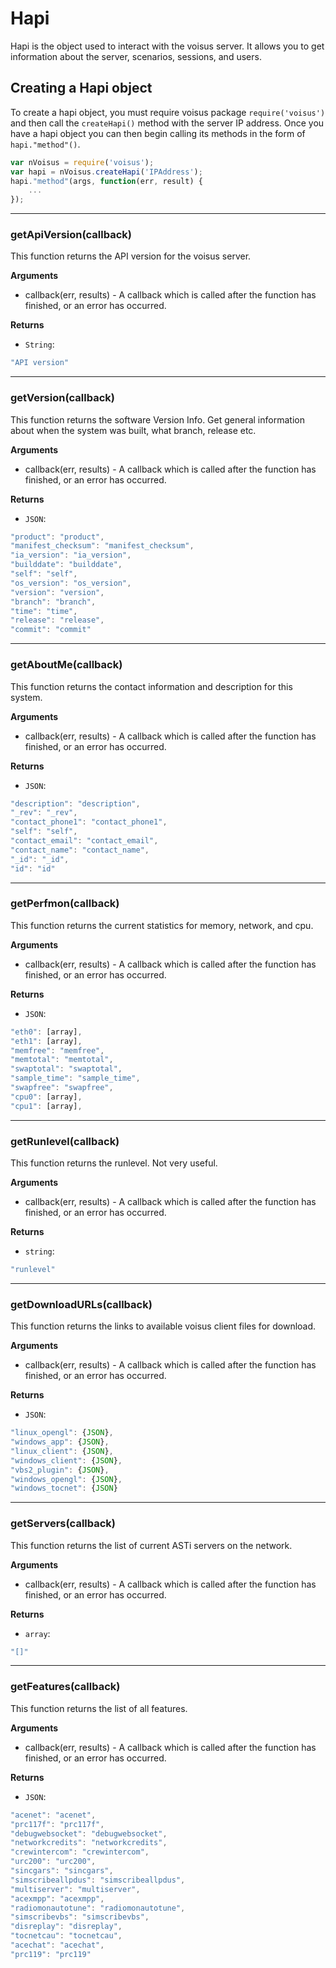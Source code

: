 # Hapi

Hapi is the object used to interact with the voisus server. It allows you to get information about the server, scenarios, sessions, and users.

## Creating a Hapi object

To create a hapi object, you must require voisus package `require('voisus')` and then call the `createHapi()` method with the server IP address. Once you have a hapi object you can then begin calling its methods in the form of `hapi."method"()`. 

```javascript
var nVoisus = require('voisus');
var hapi = nVoisus.createHapi('IPAddress');
hapi."method"(args, function(err, result) {
	...
});
```

---------------------------------------

### getApiVersion(callback)

This function returns the API version for the voisus server.

__Arguments__

* callback(err, results) - A callback which is called after the function has finished, or an error has occurred.

__Returns__

* `String`: 

```javascript
"API version"
```

---------------------------------------

### getVersion(callback)

This function returns the software Version Info. Get general information about when the system was built, what branch, release etc.

__Arguments__

* callback(err, results) - A callback which is called after the function has finished, or an error has occurred.

__Returns__

* `JSON`: 

```javascript
"product": "product", 
"manifest_checksum": "manifest_checksum", 
"ia_version": "ia_version", 
"builddate": "builddate", 
"self": "self", 
"os_version": "os_version", 
"version": "version", 
"branch": "branch", 
"time": "time", 
"release": "release", 
"commit": "commit"
```

---------------------------------------

### getAboutMe(callback)

This function returns the contact information and description for this system.

__Arguments__

* callback(err, results) - A callback which is called after the function has finished, or an error has occurred.

__Returns__

* `JSON`: 

```javascript
"description": "description", 
"_rev": "_rev", 
"contact_phone1": "contact_phone1", 
"self": "self", 
"contact_email": "contact_email", 
"contact_name": "contact_name", 
"_id": "_id", 
"id": "id"
```

---------------------------------------

### getPerfmon(callback)

This function returns the current statistics for memory, network, and cpu.

__Arguments__

* callback(err, results) - A callback which is called after the function has finished, or an error has occurred.

__Returns__

* `JSON`: 

```javascript
"eth0": [array],
"eth1": [array],
"memfree": "memfree",
"memtotal": "memtotal",
"swaptotal": "swaptotal",
"sample_time": "sample_time",
"swapfree": "swapfree",
"cpu0": [array],
"cpu1": [array],
```

---------------------------------------

### getRunlevel(callback)

This function returns the runlevel. Not very useful.

__Arguments__

* callback(err, results) - A callback which is called after the function has finished, or an error has occurred.

__Returns__

* `string`: 

```javascript
"runlevel"
```

---------------------------------------

### getDownloadURLs(callback)

This function returns the links to available voisus client files for download.

__Arguments__

* callback(err, results) - A callback which is called after the function has finished, or an error has occurred.

__Returns__

* `JSON`: 

```javascript
"linux_opengl": {JSON}, 
"windows_app": {JSON}, 
"linux_client": {JSON}, 
"windows_client": {JSON}, 
"vbs2_plugin": {JSON}, 
"windows_opengl": {JSON}, 
"windows_tocnet": {JSON}
```

---------------------------------------

### getServers(callback)

This function returns the list of current ASTi servers on the network.

__Arguments__

* callback(err, results) - A callback which is called after the function has finished, or an error has occurred.

__Returns__

* `array`: 

```javascript
"[]"
```

---------------------------------------

### getFeatures(callback)

This function returns the list of all features.

__Arguments__

* callback(err, results) - A callback which is called after the function has finished, or an error has occurred.

__Returns__

* `JSON`: 

```javascript
"acenet": "acenet",
"prc117f": "prc117f",
"debugwebsocket": "debugwebsocket",
"networkcredits": "networkcredits",
"crewintercom": "crewintercom",
"urc200": "urc200",
"sincgars": "sincgars",
"simscribeallpdus": "simscribeallpdus",
"multiserver": "multiserver",
"acexmpp": "acexmpp",
"radiomonautotune": "radiomonautotune",
"simscribevbs": "simscribevbs",
"disreplay": "disreplay",
"tocnetcau": "tocnetcau",
"acechat": "acechat",
"prc119": "prc119"
```
